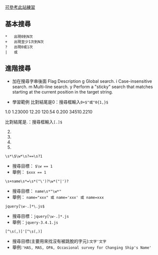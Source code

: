 [可參考此站練習](https://regexr.com/)

## 基本搜尋 ##

```
*   出現0到N次
+   出現至少1次到N次
?   出現0或1次
|   或
```


## 進階搜尋 ##
- 加在搜尋字串後面
    Flag	Description
    g	    Global search.
    i	    Case-insensitive search.
    m	    Multi-line search.
    y	    Perform a "sticky" search that matches starting at the current position in the target string.

- 學習範例
比對結尾是0：搜尋框輸入`0+$"或"0{1,}$`

1.0
1.23000
12.20
120.54
0.200
34510.2210

比對結尾是.：搜尋框輸入`[.]$`

2.
456.
22.
120.


```
\s*\$\w*\s?==\s?1
```
- 搜尋目標： `$\w == 1`
- 舉例： `$xxx == 1`

```
\s+name\s*=\s*("\')?\w*("|')?
```
- 搜尋目標： `name\s*"\w*"`
- 舉例： `name="xxx" 或 name='xxx' 或 name=xxx`

```
jquery[\w-.]*\.js$
```
- 搜尋目標：`jquery[\w-.]*.js`
- 舉例：`jquery-3.4.1.js`

```
[^\s(,)]'[^\s(,)]
```
- 搜尋目標(主要用來找沒有被跳脫的字元):`文字'文字`
- 舉例:`'HAS, MAS, OPA, Occasional survey for Changing Ship's Name'`